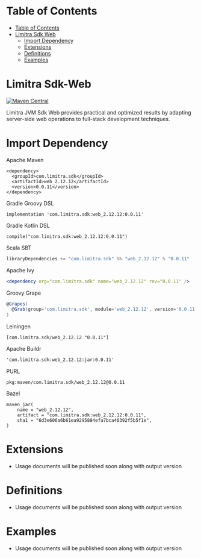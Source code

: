 Table of Contents
=================

- [Table of Contents](#table-of-contents)
- [Limitra Sdk Web](#limitra-sdk-web)
    - [Import Dependency](#import-dependency)
    - [Extensions](#extensions)
    - [Definitions](#definitions)
    - [Examples](#examples)

Limitra Sdk-Web
=======

[![Maven Central](https://img.shields.io/maven-central/v/com.limitra.sdk/web_2.12.svg?label=Maven%20Central)](https://search.maven.org/search?q=g:%22com.limitra.sdk%22%20AND%20a:%22web_2.12%22)

Limitra JVM Sdk Web provides practical and optimized results by adapting server-side web operations to full-stack development techniques. 

Import Dependency
=================

Apache Maven
````Maven
<dependency>
  <groupId>com.limitra.sdk</groupId>
  <artifactId>web_2.12.12</artifactId>
  <version>0.0.11</version>
</dependency>
````

Gradle Groovy DSL
````Gradle Groovy DSL
implementation 'com.limitra.sdk:web_2.12.12:0.0.11'
````

Gradle Kotlin DSL
````Gradle Kotlin DSL
compile("com.limitra.sdk:web_2.12.12:0.0.11")
````

Scala SBT
````Scala SBT
libraryDependencies += "com.limitra.sdk" %% "web_2.12.12" % "0.0.11"
````

Apache Ivy
````Apache Ivy
<dependency org="com.limitra.sdk" name="web_2.12.12" rev="0.0.11" />
````

Groovy Grape
````Groovy Grape
@Grapes(
  @Grab(group='com.limitra.sdk', module='web_2.12.12', version='0.0.11')
)
````

Leiningen
````Leiningen
[com.limitra.sdk/web_2.12.12 "0.0.11"]
````

Apache Buildr
````Apache Buildr
'com.limitra.sdk:web_2.12.12:jar:0.0.11'
````

PURL
````PURL
pkg:maven/com.limitra.sdk/web_2.12.12@0.0.11
````

Bazel
````Bazel
maven_jar(
    name = "web_2.12.12",
    artifact = "com.limitra.sdk:web_2.12.12:0.0.11",
    sha1 = "6d3e606a6b61ea9295884efa7bca40392f5b5f1e",
)
````

Extensions
==========

* Usage documents will be published soon along with output version

Definitions
=========

* Usage documents will be published soon along with output version

Examples
========

* Usage documents will be published soon along with output version
